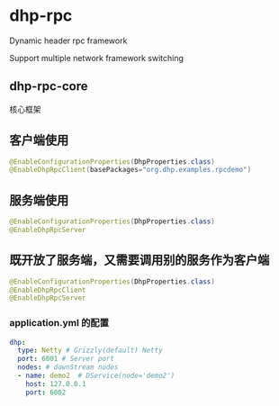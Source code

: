 # dhp-rpc
 Dynamic header rpc framework
 
 Support multiple network framework switching
 
 ## dhp-rpc-core
 核心框架
 
 ## 客户端使用
 
 ```java
@EnableConfigurationProperties(DhpProperties.class)
@EnableDhpRpcClient(basePackages="org.dhp.examples.rpcdemo")
```

## 服务端使用
```java
@EnableConfigurationProperties(DhpProperties.class)
@EnableDhpRpcServer
```

## 既开放了服务端，又需要调用别的服务作为客户端
```java
@EnableConfigurationProperties(DhpProperties.class)
@EnableDhpRpcClient
@EnableDhpRpcServer

```

### application.yml 的配置

```yaml
dhp:
  type: Netty # Grizzly(default) Netty 
  port: 6001 # Server port
  nodes: # downStream nodes
  - name: demo2  # DService(node='demo2')
    host: 127.0.0.1
    port: 6002
```

                               

 
